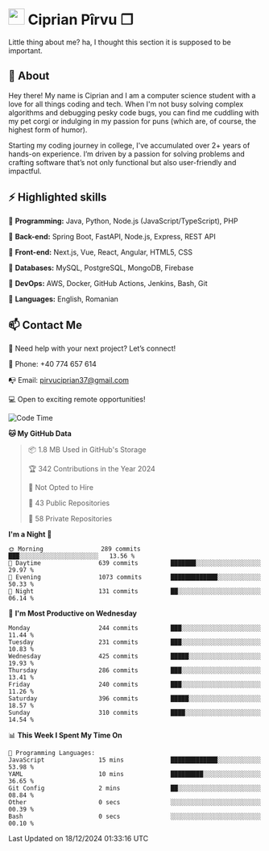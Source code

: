 # <img height="32px" src="https://user-images.githubusercontent.com/74038190/216122041-518ac897-8d92-4c6b-9b3f-ca01dcaf38ee.png"> Ciprian Pîrvu ❐ </h1>

Little thing about me? ha, I thought this section it is supposed to be important.

## 🧐 About

Hey there! My name is Ciprian and I am a computer science student with a love for all things coding and tech. When I'm not busy solving complex algorithms and debugging pesky code bugs, you can find me cuddling with my pet corgi or indulging in my passion for puns (which are, of course, the highest form of humor).

Starting my coding journey in college, I've accumulated over 2+ years of hands-on experience. I’m driven by a passion for solving problems and crafting software that’s not only functional but also user-friendly and impactful.


## ⚡ Highlighted skills

🎯 **Programming:** Java, Python, Node.js (JavaScript/TypeScript), PHP

🎯 **Back-end:** Spring Boot, FastAPI, Node.js, Express, REST API

🎯 **Front-end:** Next.js, Vue, React, Angular, HTML5, CSS

🎯 **Databases:** MySQL, PostgreSQL, MongoDB, Firebase

🎯 **DevOps:** AWS, Docker, GitHub Actions, Jenkins, Bash, Git

🎯 **Languages:** English, Romanian



## 📫 Contact Me

🤝 Need help with your next project? Let’s connect!

📱 Phone: +40 774 657 614

📭 Email: pirvuciprian37@gmail.com


💻 Open to exciting remote opportunities!

<!--START_SECTION:waka-->
![Code Time](http://img.shields.io/badge/Code%20Time-2%2C244%20hrs%2037%20mins-blue)

**🐱 My GitHub Data** 

> 📦 1.8 MB Used in GitHub's Storage 
 > 
> 🏆 342 Contributions in the Year 2024
 > 
> 🚫 Not Opted to Hire
 > 
> 📜 43 Public Repositories 
 > 
> 🔑 58 Private Repositories 
 > 
**I'm a Night 🦉** 

```text
🌞 Morning                289 commits         ███░░░░░░░░░░░░░░░░░░░░░░   13.56 % 
🌆 Daytime                639 commits         ███████░░░░░░░░░░░░░░░░░░   29.97 % 
🌃 Evening                1073 commits        █████████████░░░░░░░░░░░░   50.33 % 
🌙 Night                  131 commits         ██░░░░░░░░░░░░░░░░░░░░░░░   06.14 % 
```
📅 **I'm Most Productive on Wednesday** 

```text
Monday                   244 commits         ███░░░░░░░░░░░░░░░░░░░░░░   11.44 % 
Tuesday                  231 commits         ███░░░░░░░░░░░░░░░░░░░░░░   10.83 % 
Wednesday                425 commits         █████░░░░░░░░░░░░░░░░░░░░   19.93 % 
Thursday                 286 commits         ███░░░░░░░░░░░░░░░░░░░░░░   13.41 % 
Friday                   240 commits         ███░░░░░░░░░░░░░░░░░░░░░░   11.26 % 
Saturday                 396 commits         █████░░░░░░░░░░░░░░░░░░░░   18.57 % 
Sunday                   310 commits         ████░░░░░░░░░░░░░░░░░░░░░   14.54 % 
```


📊 **This Week I Spent My Time On** 

```text
💬 Programming Languages: 
JavaScript               15 mins             █████████████░░░░░░░░░░░░   53.98 % 
YAML                     10 mins             █████████░░░░░░░░░░░░░░░░   36.65 % 
Git Config               2 mins              ██░░░░░░░░░░░░░░░░░░░░░░░   08.84 % 
Other                    0 secs              ░░░░░░░░░░░░░░░░░░░░░░░░░   00.39 % 
Bash                     0 secs              ░░░░░░░░░░░░░░░░░░░░░░░░░   00.10 % 
```


 Last Updated on 18/12/2024 01:33:16 UTC
<!--END_SECTION:waka-->
